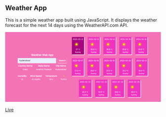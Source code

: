## Weather App
This is a simple weather app built using JavaScript. It displays the weather forecast for the next 14 days using the WeatherAPI.com API.

![output](weather.PNG)

[Live](https://weatherappforecast14.netlify.app/)